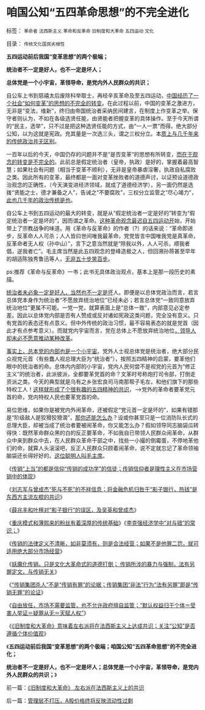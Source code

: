 # 咱国公知“五四革命思想”的不完全进化

标签： `革命者` `法西斯主义` `革命和反革命` `旧制度和大革命` `五四运动` `文化` 

目录： `传统文化国民劣根性`

**五四运动前后我国“变革思想”的两个极端；**

**统治者不一定是好人，也不一定是坏人；**

**总体党是一个小宇宙，革领导命，是党内外人民群众的共识；**



自公车上书到慈禧太后废除科举取士，再经辛亥革命及至五四运动，[中国经历了一个社会“如何变革”的思想的不完全的转变](../../../2013/7/14/中国应反思五四；民国短命和迅速灭亡的原因.md)。在此过程以前，中国的变革之激进方，无非是“变法，维新”，终归由帝国统治者采纳民间建言，在制度上作变革之举。保守者则认为，不如在各级选贤任能，由贤能者把握变革的具体操作。至于今天所谓的“民主，选举”，只不过是把这种选贤任能的方式，由“一人一票”而得。绝大部分公知，以为这就是宪政。充其量是一次选三头，谓之三权分立。本[质上与几千年来的传统政治并无区别](../../../2013/7/14/五四运动的“后发劣势”革命模式的反反复复.md)。

一百年以后的今天，中国仍存的问题并不是“是否变革”的思想有所转变，[而在于观念的转变是不完全的](../../../2013/7/9/革命不可能颠覆传统文化，传统文化不可能汰除恶法.md)。此前总是假定统治者（皇帝，执政）是好的，掌握着最高智慧；如果社会有问题（相当于变革不顺利），无非是皇帝暴虐淫奢，执政自私腐败之类。因此所有的变革，最终都是一面对变革挫败者的道德声讨，以证预设道德政治观念的正确性，（今天演变进经济领域，就成了道德经济学），另一面仍然是选拨“贤能之士，德才兼备之人”，告诫之“不要腐败”，三权分立监管之“尽心竭力”，[此也几千年的政治传统是也](../../../2013/7/9/无论是改革还是革命，都不可能实现自然转型.md)。

自公车上书到五四运动的最大的转变，就是从“假定统治者一定是好的”转变为“假定统治者一定是坏的”，因而谓之革命。[这种革命观念最迟自五四运动开](../../../2012/9/22/义和团的五四精神残害的恐怕只能是同胞.md)始，开始带上了宗教战争的味道。用《革命与反革命》的作者（?）的话来说：“革命即进步，反革命人人可杀；人人皆曰世间唯我最革命，党党皆言中国唯我党是真革命，反革命者无人权（孙中山）”，言下之意当然就是“除我以外，人人可杀，顺我者倡，逆我者亡”。毛主席当然是此五四观念的登峰造极之人，但回溯孙蒋甚至早年的胡适陈独秀鲁迅等人，[无非五十步笑百步](../../../2012/6/7/革命是不可能的，也是不必要的；.md)。

ps:推荐《革命与反革命》一书；此书无具体政治观点，基本上是那一段历史的素描。

[统治者未必象一定是好人，当然也不一定是坏](../../../2013/7/10/统治者的改革一旦背离传统公有制，就将被革命.md)人。即便是以总体党政治而言，若言总体党本身作为统治者“不愿放弃统治地位”已经未必；若言总体党“一致同意放弃统治地位”更属不可能。一党一党，就算表面上是“总体一致”，内部意见必定参差。因此以总体党内部是否有人赞成或反对诸如宪政这类问题，完全没有意义。只有党首的表态还有点意义。但中外传统的政治习惯，最不容易表态的就是党首（因此才有点参考意义）。而就党内宇宙而言，党在总体上不愿放弃统治地位[，领导人却未必不愿意推动某种改革](../../../2013/6/21/“私有财产神圣不可侵犯”是民主战胜民粹的定海神针.md)。

[事实上，总本党的内部也是一个小宇宙](../../../2013/6/2/韩寒“不革命”的直觉正确与“人民民主专政”.md)。党外人士视总体党是统治者，绝大部分民众视党元首（有些蠢人视总理大臣为“统治者”），按照五四精神的启蒙，要革他们眼中的统治者的命。总体内内部的小宇宙，党内人民何尝不是视党的元首为“修正主义”的统治者，此派彼派，全都要革党首的命？文革时号称炮打司令部，打倒走资派之类。今天的典型就是乌有之乡张宏良司马南那帮子毛左，和他们旗下的那些特权工人！[这样就形成了个很有趣的五四精神的共识](../../../2012/2/9/土左和洋右的五四精神和民粹冲击波的革命.md)，——>党外的革命者要革党元首的命，党内特权人民也要革党首的命。

易位思维，如果你是被党内外闹革命，还被假定“党元首一定是坏的”，如果有错那是“阶级敌人是狡猾狡猾滴”，[那你还能怎么办](../../../2009/5/8/妖魔化敌视与铁板一块.md)？设或你甚至只是一位消防队长式的总理大臣，却被当成了统治者要被闹革命，你又能怎么办？假如领导同志脑袋瓜转得快：既然革命群众黑的白的反正要革命，不如我自已带领人民群众闹革命，从群众中来到群众中去，在人民群众革命干部之中，找些一小撮的倒霉蛋，不停地革他们的命，就算人头滚滚吧，反正人民群众只顾着闹革命，说不定就忘记了革命领袖脑袋还长得好好的。[这位聪明人叫毛主席](../../../2009/7/3/看看毛主席是怎样发动文革反腐的.md)。

《[传销“上当”的都是信仰“传销的成功学”的信徒；传销信仰者是理性主义在市场营销中的体现](../../../2013/7/16/合理合法的传销的罪与恶.md)》

《[刘志军与曾成杰“死与不死”的不祥信息；将金融危机归咎于“影子银行，热钱”是东西方主流左棍的共识](../../../2013/7/17/刘志军与曾成杰“死与不死”的不祥信息.md)》

《[薛兆丰和叶檀对“影子银行”的误区，及吴英和曾成杰](../../../2013/7/17/薛兆丰和叶檀对“影子银行”的误区，及吴英，曾成杰.md)》

《[重庆模式和薄熙来的粉丝有着深厚的传统基础](../../../2013/7/17/重庆模式和薄熙来的粉丝有着深厚的传统基础；.md)》《[李克强经济学中“对与错”的常识；](../../../2013/7/17/李克强经济学“对与错”中的常识.md)》

《[传销的法律定义不清晰，如非莫须有，则是合法经营；如果不是他罪二罚，就可适用绝大部分市场经营](../../../2013/7/18/传销之罪莫须有，或他罪二罚，或指合法商业.md)》

《[妖魔化传销，只是文化大革命式的道德打倒；
传销所涉的暴力与强制，法有另罪定文，与传销无关](../../../2013/7/18/民主即“私相授受的权力神圣不可侵犯”.md)》

《[“传销集团杀人”不是“传销有罪”的论据；传销集团“非法”行为“法有另罪”即是“传销无罪”的论证](../../../2013/7/18/东莞传销杀人的罪与罚及传销内幕.md)》

《[自由放任，市场不需要监管，也不允许政府擅自监管；“默认权益归于个体＝受害人举证＝疑罪从无＝天赋人权”](../../../2013/7/19/自由放任和政府监管的各自前提，兼谈薛兆丰与叶檀的共识.md)》

《[《旧制度和大革命》意味着左右派将在法西斯主义上达成共识；关注“公知”是否遵循个体价值观](../../../2013/7/19/《旧制度和大革命》,左右派在法西斯主义上的共识.md)》

《**五四运动前后我国“变革思想”的两个极端；咱国公知“五四革命思想”的不完全进化；**

**统治者不一定是好人，也不一定是坏人；总体党是一个小宇宙，革领导命，是党内外人民群众的共识；**》

前一篇：[《旧制度和大革命》,左右派在法西斯主义上的共识](../../../2013/7/19/《旧制度和大革命》,左右派在法西斯主义上的共识.md)

后一篇：[管理层不打压，A股价格终将反映流动性过剩](../../../2013/7/19/管理层不打压，A股价格终将反映流动性过剩.md)
